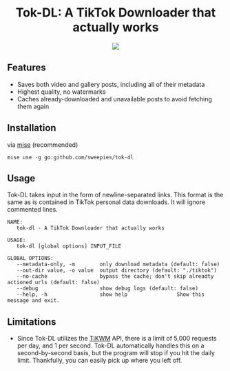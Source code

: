 <h1 align="center">
  Tok-DL: A TikTok Downloader that actually works
</h1>
<p align="center">
  <img src="https://github.com/user-attachments/assets/9d57a8a9-18d2-4751-b573-466f57607840" />
</p>

## Features
- Saves both video and gallery posts, including all of their metadata
- Highest quality, no watermarks
- Caches already-downloaded and unavailable posts to avoid fetching them again

## Installation
via [mise](https://mise.jdx.dev) (recommended)
```shell
mise use -g go:github.com/sweepies/tok-dl
```

## Usage
Tok-DL takes input in the form of newline-separated links. This format is the same as is contained in TikTok personal data downloads. It will ignore commented lines.

```shell
NAME:
   tok-dl - A TikTok Downloader that actually works

USAGE:
   tok-dl [global options] INPUT_FILE

GLOBAL OPTIONS:
   --metadata-only, -m        only download metadata (default: false)
   --out-dir value, -o value  output directory (default: "./tiktok")
   --no-cache                 bypass the cache; don't skip alreadty actioned urls (default: false)
   --debug                    show debug logs (default: false)
   --help, -h                 show help                Show this message and exit.
```

## Limitations
- Since Tok-DL utilizes the [TiKWM](https://www.tikwm.com/) API, there is a limit of 5,000 requests per day, and 1 per second. Tok-DL automatically handles this on a second-by-second basis, but the program will stop if you hit the daily limit. Thankfully, you can easily pick up where you left off.
